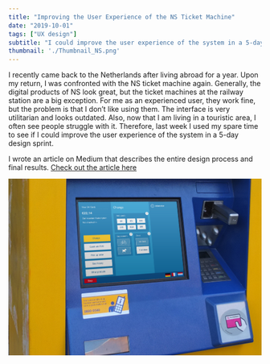 ```yaml
---
title: "Improving the User Experience of the NS Ticket Machine"
date: "2019-10-01"
tags: ["UX design"]
subtitle: "I could improve the user experience of the system in a 5-day design sprint."
thumbnail: './Thumbnail_NS.png'
---
```


I recently came back to the Netherlands after living abroad for a year. Upon my return, I was confronted with the NS ticket machine again. Generally, the digital products of NS look great, but the ticket machines at the railway station are a big exception. For me as an experienced user, they work fine, but the problem is that I don’t like using them. The interface is very utilitarian and looks outdated. Also, now that I am living in a touristic area, I often see people struggle with it. Therefore, last week I used my spare time to see if I could improve the user experience of the system in a 5-day design sprint.

I wrote an article on Medium that describes the entire design process and final results.
[Check out the article here](https://blog.usejournal.com/improving-the-user-experience-of-the-ns-ticket-machines-825f751f6ace)

![](./mockup.jpg)